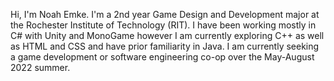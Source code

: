 Hi, I'm Noah Emke. I'm a 2nd year Game Design and Development major at the Rochester Institute of Technology (RIT). 
I have been working mostly in C# with Unity and MonoGame however I am currently exploring C++ as well as HTML and CSS and have prior familiarity in Java. 
I am currently seeking a game development or software engineering co-op over the May-August 2022 summer.
<!---
MTFT-Games/MTFT-Games is a ✨ special ✨ repository because its `README.md` (this file) appears on your GitHub profile.
You can click the Preview link to take a look at your changes.
--->
